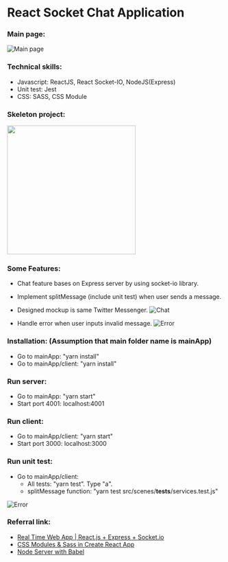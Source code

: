 # React Socket Chat Application

### Main page:
![Main page](https://i.imgur.com/7hL0r2B.png)

### Technical skills:
* Javascript: ReactJS, React Socket-IO, NodeJS(Express)
* Unit test: Jest
* CSS: SASS, CSS Module

### Skeleton project:
<img src="https://i.imgur.com/lakCZUa.png" width="300">

### Some Features:
* Chat feature bases on Express server by using socket-io library.
* Implement splitMessage (include unit test) when user sends a message.
* Designed mockup is same Twitter Messenger.
![Chat](https://i.imgur.com/GZLwTUS.png)

* Handle error when user inputs invalid message.
![Error](https://i.imgur.com/ZmTtgGB.png)

### Installation: (Assumption that main folder name is mainApp)
* Go to mainApp: "yarn install"
* Go to mainApp/client: "yarn install"

### Run server:
* Go to mainApp: "yarn start"
* Start port 4001: localhost:4001

### Run client:
* Go to mainApp/client: "yarn start"
* Start port 3000: localhost:3000

### Run unit test:
* Go to mainApp/client:
  - All tests: "yarn test". Type "a".
  - splitMessage function: "yarn test src/scenes/__tests__/services.test.js"

![Error](https://i.imgur.com/PZi10s4.png)

### Referral link:
- [Real Time Web App | React.js + Express + Socket.io](https://codeburst.io/isomorphic-web-app-react-js-express-socket-io-e2f03a469cd3)
- [CSS Modules & Sass in Create React App](https://medium.com/@kswanie21/css-modules-sass-in-create-react-app-37c3152de9)
- [Node Server with Babel](https://github.com/babel/example-node-server)
